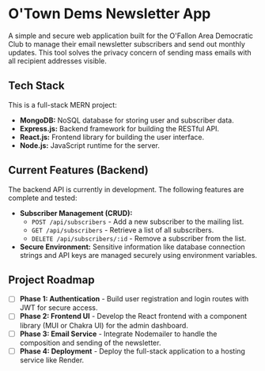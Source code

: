 # O'Town Dems Newsletter App

A simple and secure web application built for the O'Fallon Area Democratic Club to manage their email newsletter subscribers and send out monthly updates. This tool solves the privacy concern of sending mass emails with all recipient addresses visible.

## Tech Stack

This is a full-stack MERN project:

* **MongoDB:** NoSQL database for storing user and subscriber data.
* **Express.js:** Backend framework for building the RESTful API.
* **React.js:** Frontend library for building the user interface.
* **Node.js:** JavaScript runtime for the server.

## Current Features (Backend)

The backend API is currently in development. The following features are complete and tested:

* **Subscriber Management (CRUD):**
    * `POST /api/subscribers` - Add a new subscriber to the mailing list.
    * `GET /api/subscribers` - Retrieve a list of all subscribers.
    * `DELETE /api/subscribers/:id` - Remove a subscriber from the list.
* **Secure Environment:** Sensitive information like database connection strings and API keys are managed securely using environment variables.

## Project Roadmap

-   [ ] **Phase 1: Authentication** - Build user registration and login routes with JWT for secure access.
-   [ ] **Phase 2: Frontend UI** - Develop the React frontend with a component library (MUI or Chakra UI) for the admin dashboard.
-   [ ] **Phase 3: Email Service** - Integrate Nodemailer to handle the composition and sending of the newsletter.
-   [ ] **Phase 4: Deployment** - Deploy the full-stack application to a hosting service like Render.